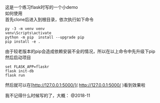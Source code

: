 这是一个练习flask时写的一个小demo  
如何使用  
首先clone后进入到根目录，依次执行如下命令
```
py -3 -m venv venv
venv\Scripts\activate
python -m pip  install --upgrade pip
pip install -e .
```
由于较老版本的pip会造成依赖安装不全的情况，所以在以上命令中先升级下pip
然后启动项目
```
set FLASK_APP=flaskr
flask init-db
flask run
```
然后就可以在[http://127.0.0.1:5000/]( http://127.0.0.1:5000/ )看到效果啦


我不记得什么时候写的了，大概：
@2018-11
